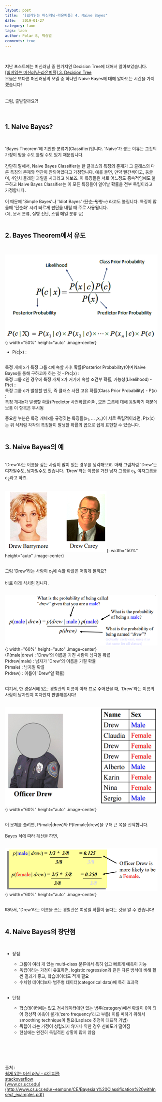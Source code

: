 ```yaml
---
layout: post
title:  "[쉽게읽는 머신러닝-라온피플] 4. Naive Bayes"
date:   2019-01-27
category: laon
tags: laon
author: Polar B, 백승열
comments: true
---
```

<br><br>
지난 포스트에는 머신러닝 중 한가지인 Decision Tree에 대해서 알아보았습니다.
<br>
[[쉽게읽는 머신러닝-라온피플] 3. Decision Tree](/laon/2019/01/27/laon_machine_learning_study_week2-1.html)
<br>
오늘은 또다른 머신러닝의 모델 중 하나인 Naive Bayes에 대해 알아보는 시간을 가지겠습니다!
<br><br><br>
그럼, 출발할까요?!
<br><br><br>

## 1. Naive Bayes?
<br>

'Bayes Theorem'에 기반한 분류기(Classifier)입니다. 'Naive'가 붙는 이유는 그것의 가정이 맞을 수도 틀릴 수도 있기 때문입니다.
<br><br>
간단히 말해서, Naive Bayes Classifier는 한 클래스의 특징의 존재가 그 클래스의 다른 특징의 존재와 연관이 안되어있다고 가정합니다. 예를 들면, 만약 빨간색이고, 둥글며, 4인치 둘레인 과일을 사과라고 해보죠. 이 특징들은 서로 어느정도 종속적임에도 불구하고 Naive Bayes Classifier는 이 모든 특징들이 일어날 확률을 전부 독립이라고 가정합니다.
<br><br>
이 때문에 'Simple Bayes'나 'Idiot Bayes' ~~(단순, 멍청...)~~ 라고도 불립니다. 특징이 많을때 '단순화' 시켜 빠르게 판단을 내릴 때 주로 사용됩니다.
<br>
(예, 문서 분류, 질병 진단, 스팸 메일 분류 등)
<br><br>

## 2. Bayes Theorem에서 유도
<br>

![Bayes Theorem1](/assets/images/Laon/week2-2-1.png){: width="50%" height="auto" .image-center}
<br>

- P(c|x) :
<br>
특정 개체 x가 특정 그룹 c에 속할 사후 확률(Posterior Probability)이며 Naive Bayes를 통해 구하고자 하는 것
- P(c|x) :
<br>
특정 그룹 c인 경우에 특정 개체 x가 거기에 속할 조건부 확률, 가능성(Likelihood)
- P(c) :
<br>
특정 그룹 c가 발생할 빈도, 즉 클래스 사전 고유 확률(Class Prior Probability)
- P(x) :
<br>
특정 개체x가 발생할 확률(Predictor 사전확률)이며, 모든 그룹에 대해 동일하기 때문에 보통 이 항목은 무시됨
<br>

중요한 부분은 특정 개체x를 규정짓는 특징들(x<sub>1</sub>, ... ,x<sub>n</sub>)이 서로 독립적이라면, P(x|c)는 위 식처럼 각각의 특징들이 발생할 확률의 곱으로 쉽게 표현할 수 있습니다.
<br><br>

## 3. Naive Bayes의 예
<br>
'Drew'라는 이름을 갖는 사람이 많이 있는 경우를 생각해보죠. 아래 그림처럼 'Drew'는 여자일수도, 남자일수도 있습니다. 'Drew'라는 이름을 가진 남자 그룹을 c<sub>1</sub>, 여자그룹을 c<sub>2</sub>라고 하죠.
<br><br>

![Naive Bayes Example1](/assets/images/Laon/week2-2-2.png){: width="50%" height="auto" .image-center}
<br><br>

그럼 'Drew'라는 사람이 c<sub>1</sub>에 속할 확률은 어떻게 될까요?
<br><br>
바로 아래 식처럼 됩니다.
<br><br>

![Naive Bayes Example2](/assets/images/Laon/week2-2-3.png){: width="60%" height="auto" .image-center}
<br>
(P(male|drew) : 'Drew'의 이름을 가진 사람이 남자일 확률<br>
P(drew|male) : 남자가 'Drew'의 이름을 가질 확률<br>
P(male) : 남자일 확률<br>
P(drew) : 이름이 'Drew'일 확률)
<br><br>

여기서, 한 경잘서에 있는 경찰관의 이름이 아래 표로 주어졌을 때, 'Drew'라는 이름의 사람이 남자인지 여자인지 판별해봅시다!
<br><br>

![Naive Bayes Example3](/assets/images/Laon/week2-2-4.png){: width="60%" height="auto" .image-center}
<br><br>

이 문제를 풀려면, P(male|drew)와 P(female|drew)을 구해 큰 쪽을 선택합니다.
<br><br>
Bayes 식에 따라 계산을 하면,
<br><br>

![Naive Bayes Example4](/assets/images/Laon/week2-2-5.png){: width="60%" height="auto" .image-center}
<br><br>

따라서, 'Drew'라는 이름을 쓰는 경찰관은 여성일 확률이 높다는 것을 알 수 있습니다!
<br><br>

## 4. Naive Bayes의 장단점
<br>

- 장점
  - 그룹이 여러 개 있는 multi-class 분류에서 특히 쉽고 빠르게 예측이 가능
  - 독립이라는 가정이 유효하면, logistic regression과 같은 다른 방식에 비해 훨씬 결과가 좋고, 학습데이터도 적게 필요
  - 수치형 데이터보다 범주형 데이터(categorical data)에 특히 효과적
<br><br>

- 단점
  - 학습데이터에는 없고 검사데이터에만 있는 범주(category)에선 확률이 0이 되어 정상적 예측이 불가(‘zero frequency’라고 부름) 이를 피하기 위해서 smoothing technique이 필요(Laplace 추정이 대표적 기법)
  - 독립이 라는 가정이 성립되지 않거나 약한 경우 신뢰도가 떨어짐
  - 현실에는 완전히 독립적인 상황이 많지 않음

<br>
<br>
<br>
<br>

출처 :
<br>
[쉽게 읽는 머신 러닝 - 라온피플](https://laonple.blog.me/220867768192)
<br>
[stackoverflow](https://stackoverflow.com/questions/10614754/what-is-naive-in-a-naive-bayes-classifier
)
<br>
[www.cs.ucr.edu](http://www.cs.ucr.edu/~eamonn/CE/Bayesian%20Classification%20withInsect_examples.pdf)
